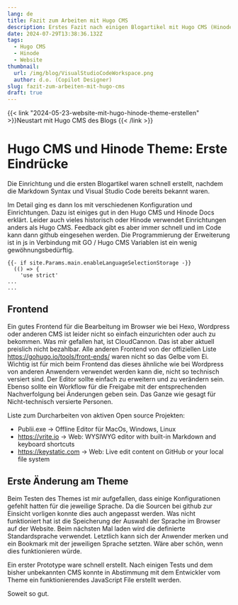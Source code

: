 ```yaml
---
lang: de
title: Fazit zum Arbeiten mit Hugo CMS
description: Erstes Fazit nach einigen Blogartikel mit Hugo CMS (Hinode Theme)
date: 2024-07-29T13:38:36.132Z
tags:
  - Hugo CMS
  - Hinode
  - Website
thumbnail:
  url: /img/blog/VisualStudioCodeWorkspace.png
  author: d.o. (Copilot Designer)
slug: fazit-zum-arbeiten-mit-hugo-cms
draft: true
---
```

{{< link "2024-05-23-website-mit-hugo-hinode-theme-erstellen" >}}Neustart mit Hugo CMS des Blogs
{{< /link >}}

# Hugo CMS und Hinode Theme: Erste Eindrücke

Die Einrichtung und die ersten Blogartikel waren schnell erstellt, nachdem die Markdown Syntax und Visual Studio Code bereits bekannt waren.

Im Detail ging es dann los mit verschiedenen Konfiguration und Einrichtungen. Dazu ist einiges gut in den Hugo CMS und Hinode Docs erklärt. Leider auch vieles historisch oder Hinode verwendet Einrichtungen anders als Hugo CMS. Feedback gibt es aber immer schnell und im Code kann dann github eingesehen werden.
Die Programmierung der Erweiterung ist in js in Verbindung mit GO / Hugo CMS Variablen ist ein wenig gewöhnungsbedürftig. 

```Golang
{{- if site.Params.main.enableLanguageSelectionStorage -}} 
  (() => {
    'use strict'
...
...
```

## Frontend

Ein gutes Frontend für die Bearbeitung im Browser wie bei Hexo, Wordpress oder anderen CMS ist leider nicht so einfach einzurichten oder auch zu bekommen. Was mir gefallen hat, ist CloudCannon. Das ist aber aktuell preislich nicht bezahlbar. Alle anderen Frontend von der offiziellen Liste https://gohugo.io/tools/front-ends/ waren nicht so das Gelbe vom Ei.
Wichtig ist für mich beim Frontend das dieses ähnliche wie bei Wordpress von anderen Anwendern verwendet werden kann die, nicht so technisch versiert sind. Der Editor sollte einfach zu erweitern und zu verändern sein. Ebenso sollte ein Workflow für die Freigabe mit der entsprechenden Nachverfolgung bei Änderungen geben sein. Das Ganze wie gesagt für Nicht-technisch versierte Personen.

Liste zum Durcharbeiten von aktiven Open source Projekten:

- Publii.exe -> Offline Editor für MacOs, Windows, Linux
- https://vrite.io -> Web: WYSIWYG editor with built-in Markdown and keyboard shortcuts
- https://keystatic.com -> Web: Live edit content on GitHub or your local file system

## Erste Änderung am Theme

Beim Testen des Themes ist mir aufgefallen, dass einige Konfigurationen gefehlt hatten für die jeweilige Sprache. Da die Sourcen bei github zur Einsicht vorligen konnte dies auch angepasst werden. Was nicht funktioniert hat ist die Speicherung der Auswahl der Sprache im Browser auf der Website. Beim nächsten Mal laden wird die definierte Standardsprache verwendet. Letztlich kann sich der Anwender merken und ein Bookmark mit der jeweiligen Sprache setzten. Wäre aber schön, wenn dies funktionieren würde. 

Ein erster Prototype ware schnell erstellt. Nach einigen Tests und dem bisher unbekannten CMS konnte in Abstimmung mit dem Entwickler vom Theme ein funktionierendes JavaScript File erstellt werden.

Soweit so gut. 
